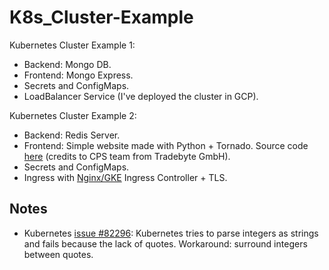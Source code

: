 # K8s_Cluster-Example

Kubernetes Cluster Example 1:
* Backend: Mongo DB.
* Frontend: Mongo Express.
* Secrets and ConfigMaps.
* LoadBalancer Service (I've deployed the cluster in GCP).

Kubernetes Cluster Example 2:
* Backend: Redis Server.
* Frontend: Simple website made with Python + Tornado. Source code [here](https://github.com/jfdona23/DevOps-Challenge/tree/Docker_Version) (credits to CPS team from Tradebyte GmbH).
* Secrets and ConfigMaps.
* Ingress with [Nginx/GKE](https://cloud.google.com/community/tutorials/nginx-ingress-gke) Ingress Controller + TLS.

## Notes
* Kubernetes [issue #82296](https://github.com/kubernetes/kubernetes/issues/82296): Kubernetes tries to parse integers as strings and fails because the lack of quotes. Workaround: surround integers between quotes.